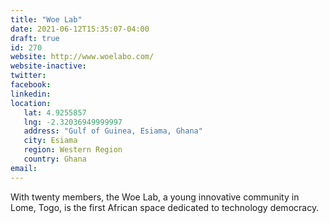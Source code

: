 ```yaml
---
title: "Woe Lab"
date: 2021-06-12T15:35:07-04:00
draft: true
id: 270
website: http://www.woelabo.com/
website-inactive: 
twitter: 
facebook: 
linkedin: 
location: 
   lat: 4.9255857
   lng: -2.32036949999997
   address: "Gulf of Guinea, Esiama, Ghana"
   city: Esiama
   region: Western Region
   country: Ghana
email: 
---
```

With twenty members, the Woe Lab, a young innovative community in Lome, Togo, is the first African space dedicated to technology democracy. 
